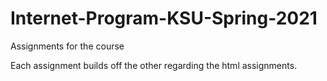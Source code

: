 # Internet-Program-KSU-Spring-2021
Assignments for the course

Each assignment builds off the other regarding the html assignments.
